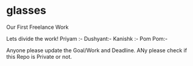 # glasses
Our First Freelance Work

Lets divide the work!
Priyam :-
Dushyant:-
Kanishk :-
Pom Pom:-

Anyone please update the Goal/Work and Deadline. ANy please check if this Repo is Private or not.
